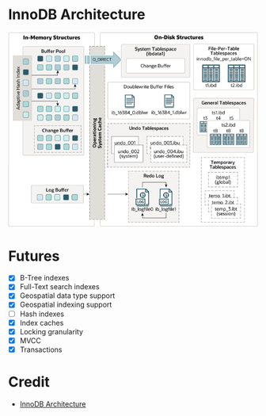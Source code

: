 # InnoDB Architecture

![InnoDB Architecture](innodb-architecture.png)

# Futures

- [X] B-Tree indexes
- [X] Full-Text search indexes
- [X] Geospatial data type support
- [X] Geospatial indexing support
- [ ] Hash indexes
- [X] Index caches
- [X] Locking granularity
- [X] MVCC
- [X] Transactions

# Credit

* [InnoDB Architecture](https://dev.mysql.com/doc/refman/8.0/en/innodb-architecture.html)